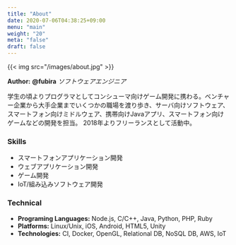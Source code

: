 ```yaml
---
title: "About"
date: 2020-07-06T04:38:25+09:00
menu: "main"
weight: "20"
meta: "false"
draft: false
---
```


{{< img src="/images/about.jpg" >}}

**Author:** **@fubira** *ソフトウェアエンジニア*  

学生の頃よりプログラマとしてコンシューマ向けゲーム開発に携わる。ベンチャー企業から大手企業までいくつかの職場を渡り歩き、サーバ向けソフトウェア、スマートフォン向けミドルウェア、携帯向けJavaアプリ、スマートフォン向けゲームなどの開発を担当。
2018年よりフリーランスとして活動中。

### Skills

* スマートフォンアプリケーション開発
* ウェブアプリケーション開発
* ゲーム開発
* IoT/組み込みソフトウェア開発

### Technical

* **Programing Languages:** Node.js, C/C++, Java, Python, PHP, Ruby
* **Platforms:** Linux/Unix, iOS, Android, HTML5, Unity
* **Technologies:** CI, Docker, OpenGL, Relational DB, NoSQL DB, AWS, IoT

